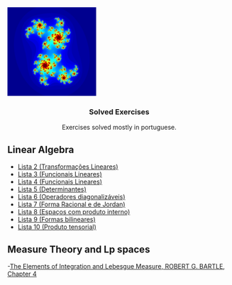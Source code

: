<img src="../foo.png" width="200" height="200" class="center">
  <h3 align="center">Solved Exercises</h3>

  <p align="center">
     Exercises solved mostly in portuguese.

  </p>
</p>

## Linear Algebra

- [Lista 2 (Transformações Lineares)](/data/solvedExercises/algebralinear/lista2-resol.pdf)
- [Lista 3 (Funcionais Lineares)](/data/solvedExercises/algebralinear/lista3-resol.pdf)
- [Lista 4 (Funcionais Lineares)](/data/solvedExercises/algebralinear/lista4-resol.pdf)
- [Lista 5 (Determinantes)](/data/solvedExercises/algebralinear/lista5-resol.pdf)
- [Lista 6 (Operadores diagonalizáveis)](/data/solvedExercises/algebralinear/lista6-resol.pdf)
- [Lista 7 (Forma Racional e de Jordan)](/data/solvedExercises/algebralinear/lista7-resol.pdf)
- [Lista 8 (Espaços com produto interno)](/data/solvedExercises/algebralinear/lista8-resol.pdf)
- [Lista 9 (Formas bilineares)](/data/solvedExercises/algebralinear/lista9-resol.pdf)
- [Lista 10 (Produto tensorial)](/data/solvedExercises/algebralinear/lista10-resol.pdf)

## Measure Theory and Lp spaces

-[The Elements of Integration and Lebesgue Measure, ROBERT G. BARTLE, Chapter 4](/data/solvedExercises/Bartle/Bartle_exerci%CC%81cios_capi%CC%81tulo_4.pdf)
